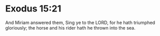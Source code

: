 # Exodus 15:21

And Miriam answered them, Sing ye to the LORD, for he hath triumphed gloriously; the horse and his rider hath he thrown into the sea.